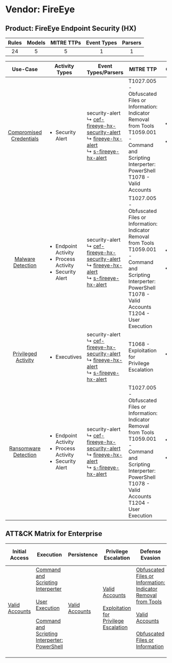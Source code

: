 Vendor: FireEye
===============
Product: FireEye Endpoint Security (HX)
---------------------------------------
| Rules | Models | MITRE TTPs | Event Types | Parsers |
|:-----:|:------:|:----------:|:-----------:|:-------:|
|  24   |   5    |     5      |      1      |    1    |

|                                 Use-Case                                  | Activity Types                                                                      | Event Types/Parsers                                                                                                                                                                                                                                                    | MITRE TTP                                                                                                                                                                                      | Content                                              |
|:-------------------------------------------------------------------------:| ----------------------------------------------------------------------------------- | ---------------------------------------------------------------------------------------------------------------------------------------------------------------------------------------------------------------------------------------------------------------------- | ---------------------------------------------------------------------------------------------------------------------------------------------------------------------------------------------- | ---------------------------------------------------- |
| [Compromised Credentials](../UseCases/usecase_compromised_credentials.md) | <ul><li>Security Alert</li></ul>                                                    |  security-alert<br> ↳ [cef-fireeye-hx-security-alert](../Parsers/parserContent_cef-fireeye-hx-security-alert.md)<br> ↳ [fireeye-hx-alert](../Parsers/parserContent_fireeye-hx-alert.md)<br> ↳ [s-fireeye-hx-alert](../Parsers/parserContent_s-fireeye-hx-alert.md)<br> | T1027.005 - Obfuscated Files or Information: Indicator Removal from Tools<br>T1059.001 - Command and Scripting Interperter: PowerShell<br>T1078 - Valid Accounts<br>                           | <ul><li>16 Rules</li></ul><ul><li>4 Models</li></ul> |
|       [Malware Detection](../UseCases/usecase_malware_detection.md)       | <ul><li>Endpoint Activity</li><li>Process Activity</li><li>Security Alert</li></ul> |  security-alert<br> ↳ [cef-fireeye-hx-security-alert](../Parsers/parserContent_cef-fireeye-hx-security-alert.md)<br> ↳ [fireeye-hx-alert](../Parsers/parserContent_fireeye-hx-alert.md)<br> ↳ [s-fireeye-hx-alert](../Parsers/parserContent_s-fireeye-hx-alert.md)<br> | T1027.005 - Obfuscated Files or Information: Indicator Removal from Tools<br>T1059.001 - Command and Scripting Interperter: PowerShell<br>T1078 - Valid Accounts<br>T1204 - User Execution<br> | <ul><li>10 Rules</li></ul><ul><li>3 Models</li></ul> |
|     [Privileged Activity](../UseCases/usecase_privileged_activity.md)     | <ul><li>Executives</li></ul>                                                        |  security-alert<br> ↳ [cef-fireeye-hx-security-alert](../Parsers/parserContent_cef-fireeye-hx-security-alert.md)<br> ↳ [fireeye-hx-alert](../Parsers/parserContent_fireeye-hx-alert.md)<br> ↳ [s-fireeye-hx-alert](../Parsers/parserContent_s-fireeye-hx-alert.md)<br> | T1068 - Exploitation for Privilege Escalation<br>                                                                                                                                              | <ul><li>1 Rules</li></ul>                            |
|    [Ransomware Detection](../UseCases/usecase_ransomware_detection.md)    | <ul><li>Endpoint Activity</li><li>Process Activity</li><li>Security Alert</li></ul> |  security-alert<br> ↳ [cef-fireeye-hx-security-alert](../Parsers/parserContent_cef-fireeye-hx-security-alert.md)<br> ↳ [fireeye-hx-alert](../Parsers/parserContent_fireeye-hx-alert.md)<br> ↳ [s-fireeye-hx-alert](../Parsers/parserContent_s-fireeye-hx-alert.md)<br> | T1027.005 - Obfuscated Files or Information: Indicator Removal from Tools<br>T1059.001 - Command and Scripting Interperter: PowerShell<br>T1078 - Valid Accounts<br>T1204 - User Execution<br> | <ul><li>10 Rules</li></ul><ul><li>3 Models</li></ul> |

ATT&CK Matrix for Enterprise
----------------------------
| Initial Access                                                      | Execution                                                                                                                                                                                                                                                       | Persistence                                                         | Privilege Escalation                                                                                                                                          | Defense Evasion                                                                                                                                                                                                                                                               | Credential Access | Discovery | Lateral Movement | Collection | Command and Control | Exfiltration | Impact |
| ------------------------------------------------------------------- | --------------------------------------------------------------------------------------------------------------------------------------------------------------------------------------------------------------------------------------------------------------- | ------------------------------------------------------------------- | ------------------------------------------------------------------------------------------------------------------------------------------------------------- | ----------------------------------------------------------------------------------------------------------------------------------------------------------------------------------------------------------------------------------------------------------------------------- | ----------------- | --------- | ---------------- | ---------- | ------------------- | ------------ | ------ |
| [Valid Accounts](https://attack.mitre.org/techniques/T1078)<br><br> | [Command and Scripting Interperter](https://attack.mitre.org/techniques/T1059)<br><br>[User Execution](https://attack.mitre.org/techniques/T1204)<br><br>[Command and Scripting Interperter: PowerShell](https://attack.mitre.org/techniques/T1059/001)<br><br> | [Valid Accounts](https://attack.mitre.org/techniques/T1078)<br><br> | [Valid Accounts](https://attack.mitre.org/techniques/T1078)<br><br>[Exploitation for Privilege Escalation](https://attack.mitre.org/techniques/T1068)<br><br> | [Obfuscated Files or Information: Indicator Removal from Tools](https://attack.mitre.org/techniques/T1027/005)<br><br>[Valid Accounts](https://attack.mitre.org/techniques/T1078)<br><br>[Obfuscated Files or Information](https://attack.mitre.org/techniques/T1027)<br><br> |                   |           |                  |            |                     |              |        |